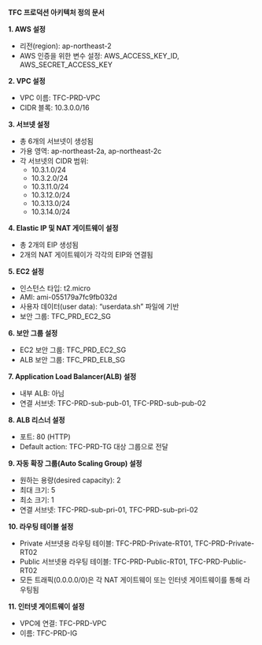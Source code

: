 **TFC 프로덕션 아키텍처 정의 문서**

**1. AWS 설정**
- 리전(region): ap-northeast-2
- AWS 인증을 위한 변수 설정: AWS_ACCESS_KEY_ID, AWS_SECRET_ACCESS_KEY

**2. VPC 설정**
- VPC 이름: TFC-PRD-VPC
- CIDR 블록: 10.3.0.0/16

**3. 서브넷 설정**
- 총 6개의 서브넷이 생성됨
- 가용 영역: ap-northeast-2a, ap-northeast-2c
- 각 서브넷의 CIDR 범위: 
    - 10.3.1.0/24
    - 10.3.2.0/24
    - 10.3.11.0/24
    - 10.3.12.0/24
    - 10.3.13.0/24
    - 10.3.14.0/24

**4. Elastic IP 및 NAT 게이트웨이 설정**
- 총 2개의 EIP 생성됨
- 2개의 NAT 게이트웨이가 각각의 EIP와 연결됨

**5. EC2 설정**
- 인스턴스 타입: t2.micro
- AMI: ami-055179a7fc9fb032d
- 사용자 데이터(user data): “userdata.sh” 파일에 기반
- 보안 그룹: TFC_PRD_EC2_SG

**6. 보안 그룹 설정**
- EC2 보안 그룹: TFC_PRD_EC2_SG
- ALB 보안 그룹: TFC_PRD_ELB_SG

**7. Application Load Balancer(ALB) 설정**
- 내부 ALB: 아님
- 연결 서브넷: TFC-PRD-sub-pub-01, TFC-PRD-sub-pub-02

**8. ALB 리스너 설정**
- 포트: 80 (HTTP)
- Default action: TFC-PRD-TG 대상 그룹으로 전달

**9. 자동 확장 그룹(Auto Scaling Group) 설정**
- 원하는 용량(desired capacity): 2
- 최대 크기: 5
- 최소 크기: 1
- 연결 서브넷: TFC-PRD-sub-pri-01, TFC-PRD-sub-pri-02

**10. 라우팅 테이블 설정**
- Private 서브넷용 라우팅 테이블: TFC-PRD-Private-RT01, TFC-PRD-Private-RT02
- Public 서브넷용 라우팅 테이블: TFC-PRD-Public-RT01, TFC-PRD-Public-RT02
- 모든 트래픽(0.0.0.0/0)은 각 NAT 게이트웨이 또는 인터넷 게이트웨이를 통해 라우팅됨

**11. 인터넷 게이트웨이 설정**
- VPC에 연결: TFC-PRD-VPC
- 이름: TFC-PRD-IG